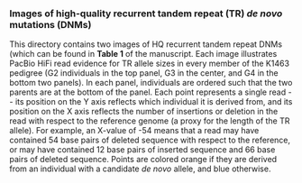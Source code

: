 ### Images of high-quality recurrent tandem repeat (TR) *de novo* mutations (DNMs)

This directory contains two images of HQ recurrent tandem repeat DNMs (which can be found in **Table 1** of the manuscript. 
Each image illustrates PacBio HiFi read evidence for TR allele sizes in every member of the K1463 pedigree (G2 individuals in the top panel, G3 in the center, and G4 in the bottom two panels). 
In each panel, individuals are ordered such that the two parents are at the bottom of the panel.
Each point represents a single read -- its position on the Y axis reflects which individual it is derived from, and its position on the X axis reflects the number of insertions or deletion in the read with respect to the reference genome (a proxy for the length of the TR allele).
For example, an X-value of -54 means that a read may have contained 54 base pairs of deleted sequence with respect to the reference, or may have contained 12 base pairs of inserted sequence and 66 base pairs of deleted sequence.
Points are colored orange if they are derived from an individual with a candidate *de novo* allele, and blue otherwise.
